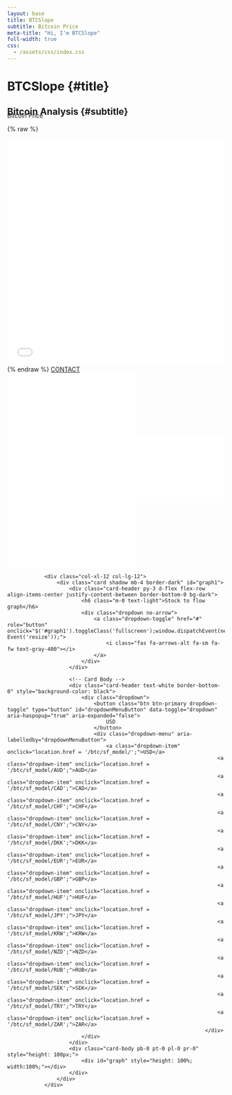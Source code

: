 ```yaml
---
layout: base
title: BTCSlope
subtitle: Bitcoin Price
meta-title: "Hi, I'm BTCSlope"
full-width: true
css:
  - /assets/css/index.css
---
```


<div id="header" markdown="1">

# BTCSlope {#title}

## Bitcoin Analysis {#subtitle}

</div>

<div id="main-sections" style="margin-top:-30px;">

<div id="services-out" class="page-section">
  <div id="services">
	<div class="section-title">Bitcoin Price</div>
	
  {% raw %}
  <iframe id="igraph" scrolling="no" style="border:none;" seamless="seamless" src="/plots/BTCPrice.html" height="525" width="100%"></iframe>
  {% endraw %}

  <a href="/contact" class="contact-me-btn actionbtn">
    <span class="far fa-envelope" aria-hidden="true"></span>
    CONTACT
  </a>
  
  </div>
</div>

<div class="embed-responsive embed-responsive-4by3">
  <iframe frameborder='0' scrolling='no' src='/plots/BTCPrice.html?autosize=true&link=false&modebar=false&width=100%' class="embed-responsive-item" style="border:none;" ></iframe>
</div>

<div class="embed-responsive embed-responsive-4by3">
  <iframe id="igraph" scrolling="no" style="border:none;" seamless="seamless" src="/plots/BTCPrice.html" width="100%" class="embed-responsive-item" style="border:none;" ></iframe>
</div>


<div class="embed-responsive embed-responsive-4by3">
  <iframe frameborder='0' scrolling='no' src='//plot.ly/~bluprince13/3.embed?autosize=true&link=false&modebar=false&width=100%' class="embed-responsive-item" style="border:none;" ></iframe>
</div>





<!-- Chart -->
				<div class="col-xl-12 col-lg-12">
					<div class="card shadow mb-4 border-dark" id="graph1">
						<div class="card-header py-3 d-flex flex-row align-items-center justify-content-between border-bottom-0 bg-dark">
							<h6 class="m-0 text-light">Stock to flow graph</h6>
							<div class="dropdown no-arrow">
								<a class="dropdown-toggle" href="#" role="button" onclick="$('#graph1').toggleClass('fullscreen');window.dispatchEvent(new Event('resize'));">
									<i class="fas fa-arrows-alt fa-sm fa-fw text-gray-400"></i>
								</a>
							</div>
						</div>
			
						<!-- Card Body -->
						<div class="card-header text-white border-bottom-0" style="background-color: black">
							<div class="dropdown">
								<button class="btn btn-primary dropdown-toggle" type="button" id="dropdownMenuButton" data-toggle="dropdown" aria-haspopup="true" aria-expanded="false">
    								USD
  								</button>
								<div class="dropdown-menu" aria-labelledby="dropdownMenuButton">
									<a class="dropdown-item" onclick="location.href = '/btc/sf_model/';">USD</a>
																		<a class="dropdown-item" onclick="location.href = '/btc/sf_model/AUD';">AUD</a>
																		<a class="dropdown-item" onclick="location.href = '/btc/sf_model/CAD';">CAD</a>
																		<a class="dropdown-item" onclick="location.href = '/btc/sf_model/CHF';">CHF</a>
																		<a class="dropdown-item" onclick="location.href = '/btc/sf_model/CNY';">CNY</a>
																		<a class="dropdown-item" onclick="location.href = '/btc/sf_model/DKK';">DKK</a>
																		<a class="dropdown-item" onclick="location.href = '/btc/sf_model/EUR';">EUR</a>
																		<a class="dropdown-item" onclick="location.href = '/btc/sf_model/GBP';">GBP</a>
																		<a class="dropdown-item" onclick="location.href = '/btc/sf_model/HUF';">HUF</a>
																		<a class="dropdown-item" onclick="location.href = '/btc/sf_model/JPY';">JPY</a>
																		<a class="dropdown-item" onclick="location.href = '/btc/sf_model/KRW';">KRW</a>
																		<a class="dropdown-item" onclick="location.href = '/btc/sf_model/NZD';">NZD</a>
																		<a class="dropdown-item" onclick="location.href = '/btc/sf_model/RUB';">RUB</a>
																		<a class="dropdown-item" onclick="location.href = '/btc/sf_model/SEK';">SEK</a>
																		<a class="dropdown-item" onclick="location.href = '/btc/sf_model/TRY';">TRY</a>
																		<a class="dropdown-item" onclick="location.href = '/btc/sf_model/ZAR';">ZAR</a>
																	</div>
							</div>
						</div>
						<div class="card-body pb-0 pt-0 pl-0 pr-0" style="height: 100px;">
							<div id="graph" style="height: 100%; width:100%;"></div>
						</div>
					</div>
				</div>








</div>
